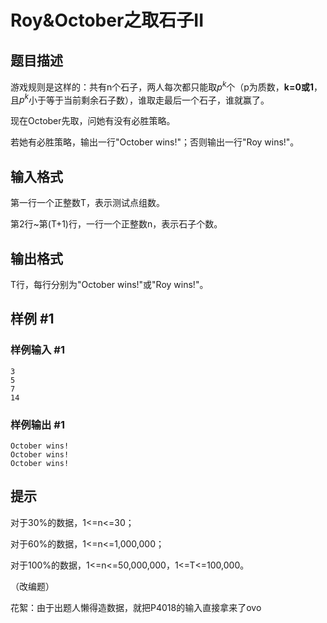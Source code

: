 # Roy&October之取石子II

## 题目描述

游戏规则是这样的：共有n个石子，两人每次都只能取$p^k$个（p为质数，**k=0或1**，且$p^k$小于等于当前剩余石子数），谁取走最后一个石子，谁就赢了。

现在October先取，问她有没有必胜策略。

若她有必胜策略，输出一行"October wins!"；否则输出一行"Roy wins!"。

## 输入格式

第一行一个正整数T，表示测试点组数。

第2行~第(T+1)行，一行一个正整数n，表示石子个数。


## 输出格式

T行，每行分别为"October wins!"或"Roy wins!"。


## 样例 #1

### 样例输入 #1
```
3
5
7
14
```

### 样例输出 #1

```
October wins!
October wins!
October wins!
```

## 提示

对于30%的数据，1<=n<=30；

对于60%的数据，1<=n<=1,000,000；

对于100%的数据，1<=n<=50,000,000，1<=T<=100,000。

（改编题）

花絮：由于出题人懒得造数据，就把P4018的输入直接拿来了ovo

